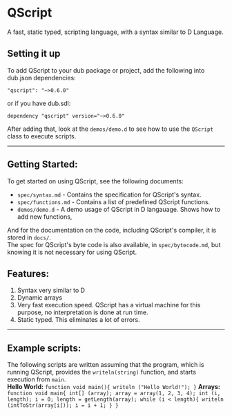# QScript
A fast, static typed, scripting language, with a syntax similar to D Language.
## Setting it up
To add QScript to your dub package or project, add the following into dub.json dependencies:
```
"qscript": "~>0.6.0"
```
or if you have dub.sdl:
```
dependency "qscript" version="~>0.6.0"
```
After adding that, look at the `demos/demo.d` to see how to use the `QScript` class to execute scripts.

---

## Getting Started:
To get started on using QScript, see the following documents:
* `spec/syntax.md`		- Contains the specification for QScript's syntax.
* `spec/functions.md`	- Contains a list of predefined QScript functions.
* `demos/demo.d`		- A demo usage of QScript in D langauage. Shows how to add new functions, 
  
And for the documentation on the code, including QScript's compiler, it is stored in `docs/`.  
The spec for QScript's byte code is also available, in `spec/bytecode.md`, but knowing it is not necessary for using QScript.

## Features:
1. Syntax very similar to D
2. Dynamic arrays
3. Very fast execution speed. QScript has a virtual machine for this purpose, no interpretation is done at run time.
4. Static typed. This eliminates a lot of errors.

---

## Example scripts:
The following scripts are written assuming that the program, which is running QScript, provides the `writeln(string)` function, and starts execution from `main`.  
**Hello World:**
	```
		function void main(){
			writeln ("Hello World!");
		}
	```
**Arrays:**
	```
		function void main{
			int[] (array);
			array = array(1, 2, 3, 4);
			int (i, length);
			i = 0;
			length = getLength(array);
			while (i < length){
				writeln (intToStr(array[i]));
				i = i + 1;
			}
		}
	```